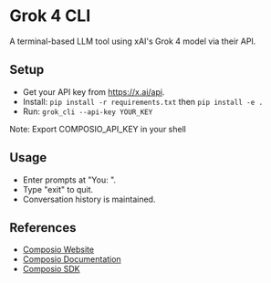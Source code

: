 # Grok 4 CLI

A terminal-based LLM tool using xAI's Grok 4 model via their API.

## Setup
- Get your API key from https://x.ai/api.
- Install: `pip install -r requirements.txt` then `pip install -e .`
- Run: `grok_cli --api-key YOUR_KEY`

Note: Export COMPOSIO_API_KEY in your shell
## Usage
- Enter prompts at "You: ".
- Type "exit" to quit.
- Conversation history is maintained.

## References
- [Composio Website](https://composio.dev/)
- [Composio Documentation](https://docs.composio.dev/docs/welcome)
- [Composio SDK](https://github.com/composiohq/composio)
